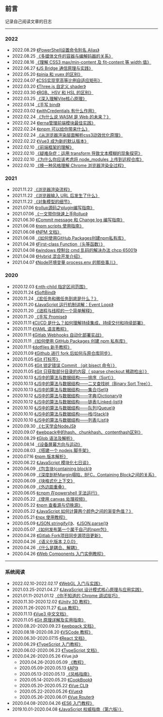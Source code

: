 ## 前言
记录自己阅读文章的日志

---------

### 2022

- 2022.08.29 [《PowerShell设置命令别名 Alias》](https://segmentfault.com/a/1190000015928399)
- 2022.08.25 [《多媒体文件的容器与编解码器的关系》](https://www.cnblogs.com/Wayou/p/media_container_and_codec.html)
- 2022.08.16 [《理解 CSS3 max/min-content 及 fit-content 等 width 值》](https://www.zhangxinxu.com/wordpress/2016/05/css3-width-max-contnet-min-content-fit-content/)
- 2022.06.27 [《JS Bridge 通信原理与实践》](https://juejin.cn/post/6916316666208976904)
- 2022.05.20 [《pinia 和 vuex 的区别》](https://blog.csdn.net/zsj702177/article/details/123093829)
- 2022.04.07 [《CSS实现宽高等比例自适应矩形》](https://juejin.cn/post/6844903610082410504)
- 2022.03.20 [《Three.js 自定义 shader》](https://juejin.cn/post/6844904070419841037)
- 2022.03.30 [《RGB、HSV 和 HSL 的区别》](https://zhuanlan.zhihu.com/p/67930839)
- 2022.03.25 [《深入理解Vite核心原理》](https://juejin.cn/post/7064853960636989454)
- 2022.03.14 [《手写 bind》](https://zhuanlan.zhihu.com/p/83778815)
- 2022.03.02 [《withCredentials 有什么作用》](https://www.jianshu.com/p/624718082e69)
- 2022.02.24 [《为什么说 WASM 是 Web 的未来？》](https://juejin.cn/post/7035991254257106958)
- 2022.02.24 [《lerna管理前端模块最佳实践》](https://juejin.cn/post/6844903568751722509)
- 2022.02.24 [《pnpm 可以给你带来什么》](https://juejin.cn/post/6951190236290351118)
- 2022.02.24 [《从浏览器渲染层面解析css3动效优化原理》](https://www.jianshu.com/p/de6eee5a9f08)
- 2022.02.22 [《Vue3 成为新的默认版本》](https://gist.github.com/yyx990803/bf9a625eeff8b471bf0701afb8e3fe75)
- 2022.02.10 [《前端框架的理解》](https://mp.weixin.qq.com/s/QnjXyfdN_DwWRGC7NBMtPw)
- 2022.02.10 [《疑难杂症：运用 transform 导致文本模糊的现象探究》](https://mp.weixin.qq.com/s/IaD2BxK05FpgJ4WB8Hl9RA)
- 2022.02.10 [《为什么你应该考虑将 node_modules 上传到远程仓库》](https://mp.weixin.qq.com/s/YH96X8U8HAIShkbuShhHog)
- 2022.02.10 [《换一种风格理解 Chrome 浏览器渲染全过程》](https://mp.weixin.qq.com/s/MjH4ISV9fV-GNZjiivxaTw)

### 2021

- 2021.11.22 [《浏览器渲染流程》](https://juejin.cn/post/6844903565610188807)
- 2021.11.22 [《浏览器输入 URL 后发生了什么》](https://zhuanlan.zhihu.com/p/31217589)
- 2021.11.22 [《对象模型的细节》](https://developer.mozilla.org/zh-CN/docs/Web/JavaScript/Guide/Details_of_the_Object_Model#Class-based_vs._prototype-based_languages)
- 2021.07.06 [《rollup源码之plugin编写指南》](https://juejin.cn/post/6964671121694146597)
- 2021.07.06 [《一文带你快速上手Rollup》](https://juejin.cn/post/6869551115420041229)
- 2021.06.30 [《Commit message 和 Change log 编写指南》](http://www.ruanyifeng.com/blog/2016/01/commit_message_change_log.html)
- 2021.06.08 [《npm scripts 使用指南》](http://www.ruanyifeng.com/blog/2016/10/npm_scripts.html)
- 2021.06.08 [《NPM 文档》](https://www.axihe.com/api/npm/api/api.html)
- 2021.06.08 [《如何使用GitHub Packages创建npm私有库》](https://www.clcoder.com/2019/12/31/%E5%A6%82%E4%BD%95%E4%BD%BF%E7%94%A8GitHub%20Packages%E5%88%9B%E5%BB%BAnpm%E7%A7%81%E6%9C%89%E5%BA%93/)
- 2021.04.28 [《First-class Function（头等函数）》](https://developer.mozilla.org/zh-CN/docs/Glossary/First-class_Function)
- 2021.04.08 [《windows 控制台 cmd 乱码的解决办法 chcp 65001》](https://blog.csdn.net/wangming520liwei/article/details/70670446)
- 2021.04.08 [《Hybrid 混合开发介绍》](https://juejin.cn/post/6844904136450768909)
- 2021.04.07 [《Node环境变量 process.env 的那些事儿》](https://segmentfault.com/a/1190000011683741)

### 2020

- 2020.12.03 [《:nth-child 指定区间范围》](https://demo.cssworld.cn/selector/10/3-2.php)
- 2020.11.24 [《SoftBind》](https://moruo.vip/2018/09/16/soft-bind/)
- 2020.11.24 [《宏任务和微任务到底是什么？》](https://cloud.tencent.com/developer/article/1701427)
- 2020.11.20 [《JavaScript 运行机制详解：Event Loop》](https://www.ruanyifeng.com/blog/2014/10/event-loop.html)
- 2020.11.20 [《进程与线程的一个简单解释》](http://www.ruanyifeng.com/blog/2013/04/processes_and_threads.html)
- 2020.11.20 [《手写 Promise》](https://juejin.cn/post/6850037281206566919)
- 2020.11.11 [《CI/CD 是什么？如何理解持续集成、持续交付和持续部署》](https://www.redhat.com/zh/topics/devops/what-is-ci-cd)
- 2020.11.11 [《YAML 语言教程》](https://www.ruanyifeng.com/blog/2016/07/yaml.html)
- 2020.11.11 [《Gitlab Webhooks 自动化部署实战》](https://www.jianshu.com/p/d0d601af3797)
- 2020.11.11 [《如何使用 GitHub Packages 创建 npm 私有库》](https://www.clcoder.com/2019/12/31/%E5%A6%82%E4%BD%95%E4%BD%BF%E7%94%A8GitHub%20Packages%E5%88%9B%E5%BB%BAnpm%E7%A7%81%E6%9C%89%E5%BA%93/)
- 2020.11.11 [《dotfiles 新手教程》](https://luolei.org/dotfiles-tutorial/)
- 2020.11.09 [《Github 进行 fork 后如何与原仓库同步》](https://github.com/selfteaching/the-craft-of-selfteaching/issues/67)
- 2020.11.05 [《Git 打标签》](https://git-scm.com/book/zh/v2/Git-%E5%9F%BA%E7%A1%80-%E6%89%93%E6%A0%87%E7%AD%BE)
- 2020.11.05 [《Git 锁定错误 Commit （git bisect 命令）》](http://www.ruanyifeng.com/blog/2018/12/git-bisect.html)
- 2020.11.05 [《Git 只获取部分目录的内容（ sparse checkout 稀疏检出）》](https://zhgcao.github.io/2016/05/11/git-sparse-checkout/)
- 2020.10.13 [《JS中的算法与数据结构——排序（Sort）》](https://www.jianshu.com/p/8d30da8b832e)
- 2020.10.13 [《JS中的算法与数据结构——二叉查找树（Binary Sort Tree）》](https://www.jianshu.com/p/6a4b7f261e99)
- 2020.10.13 [《JS中的算法与数据结构——集合(Set)》](https://www.jianshu.com/p/e2d208725bc3)
- 2020.10.12 [《JS中的算法与数据结构——字典(Dictionary)》](https://www.jianshu.com/p/eece86baec10)
- 2020.10.12 [《JS中的算法与数据结构——链表(Linked-list)》](https://www.jianshu.com/p/f254ec665e57)
- 2020.10.10 [《JS中的算法与数据结构——队列(Queue)》](https://www.jianshu.com/p/1157aaccad36)
- 2020.10.10 [《JS中的算法与数据结构——栈(Stack)》](https://www.jianshu.com/p/90808ed34b86)
- 2020.10.10 [《JS中的算法与数据结构——列表(List)》](https://www.jianshu.com/p/cea9f3be42f5)
- 2020.09.30 [《七天学会NodeJS》](https://nqdeng.github.io/7-days-nodejs/)
- 2020.09.07 [《webpack中的hash、chunkhash、contenthash区别》](https://github.com/funnycoderstar/blog/issues/100)
- 2020.08.29 [《Glob 语法及解析》](https://rgb-24bit.github.io/blog/2018/glob.html)
- 2020.08.14 [《设备屏幕方向与运动》](https://developers.google.com/web/fundamentals/native-hardware/device-orientation?hl=zh-cn)
- 2020.08.03 [《搭建一个 nodejs 脚手架》](https://juejin.im/post/6844903875808346120)
- 2020.07.16 [《npm 版本解析》](https://github.com/npm/node-semver)
- 2020.06.22 [《JavaScript 模块化七日谈》](http://huangxuan.me/js-module-7day/#/)
- 2020.06.09 [《包含块(containing block)》](https://developer.mozilla.org/zh-CN/docs/Web/CSS/All_About_The_Containing_Block)
- 2020.06.09 [《深度剖析Margin塌陷，BFC，Containing Block之间的关系》](https://juejin.im/post/5aebd1e4f265da0b715621d3)
- 2020.06.09 [《块格式化上下文》](https://developer.mozilla.org/zh-CN/docs/Web/Guide/CSS/Block_formatting_context)
- 2020.06.09 [《外边距重叠》](https://developer.mozilla.org/zh-CN/docs/Web/CSS/CSS_Box_Model/Mastering_margin_collapsing)
- 2020.06.05 [《cnpm 在powershell 无法运行》](https://blog.csdn.net/jinglianglove/article/details/105432374)
- 2020.05.22 [《使用 canvas 处理视频》](https://developer.mozilla.org/zh-CN/docs/Web/API/Canvas_API/Manipulating_video_using_canvas)
- 2020.05.22 [《npm 查看源与切换源》](https://zhuanlan.zhihu.com/p/35856841)
- 2020.05.22 [《JavaScript 如何计算两个颜色之间的渐变色值？》](https://segmentfault.com/a/1190000018681564)
- 2020.05.21 [《npx 使用教程》](http://www.ruanyifeng.com/blog/2019/02/npx.html)
- 2020.05.09 [《JSON.stringify()》](https://developer.mozilla.org/zh-CN/docs/Web/JavaScript/Reference/Global_Objects/JSON/stringify)、[《JSON.parse()》](https://developer.mozilla.org/zh-CN/docs/Web/JavaScript/Reference/Global_Objects/JSON/parse)
- 2020.05.07 [《如何发布第一个属于自己的npm包》](https://segmentfault.com/a/1190000013940567)
- 2020.04.28 [《Gitlab Fork项目同步源项目更新》](https://blog.csdn.net/qq_38835878/article/details/81195400)
- 2020.04.26 [《语义化版本 2.0.0》](https://semver.org/lang/zh-CN/)
- 2020.04.26 [《什么是耦合、解耦》](https://www.jianshu.com/p/16307f8f1324)
- 2020.04.26 [《Web Components 入门实例教程》](http://www.ruanyifeng.com/blog/2019/08/web_components.html)

---------

### 系统阅读

- 2022.02.10-2022.02.17 [《WebGL 入门与实践》](https://juejin.cn/book/6844733755580481543)
- 2021.03.25-2021.04.27 [《JavaScript 设计模式核⼼原理与应⽤实践》](https://juejin.cn/book/6844733790204461070)
- 2021.01.11-2021.01.12 [《你不知道的 Chrome 调试技巧》](https://github.com/dendoink/FrontendWingman/blob/master/Chrome.README.md)
- 2020.11.30-2020.12.02 [《Unity 3D 教程》](http://c.biancheng.net/unity3d/)
- 2020.11.26-2020.11.27 [《Lua 教程》](https://www.runoob.com/lua/lua-tutorial.html)
- 2020.11.13 [《Vue3 中文文档》](https://vue3js.cn/docs/zh/guide/introduction.html)
- 2020.11.05 [《Git 原理详解及实用指南》](https://juejin.im/book/6844733697996881928)
- 2020.08.20-2020.09.23 [《webpack 文档》](https://webpack.docschina.org/)
- 2020.08.18-2020.08.20 [《VSCode 教程》](https://geek-docs.com/vscode/vscode-tutorials/what-is-vscode.html)
- 2020.06.30-2020.07.15 [《React 文档》](https://zh-hans.reactjs.org/docs/getting-started.html)
- 2020.06.29 [《TypeScript 入门教程》](https://ts.xcatliu.com/)
- 2020.06.02-2020.06.23 [《TypeScript 文档》](https://www.tslang.cn/docs/home.html)
- 2020.04.26-2020.05.26 《Vue.js》
  - 2020.04.26-2020.05.09 [《教程》](https://cn.vuejs.org/v2/guide/)
  - 2020.05.09-2020.05.13 [《API》](https://cn.vuejs.org/v2/api/)
  - 2020.05.13-2020.05.13 [《风格指南》](https://cn.vuejs.org/v2/style-guide/)
  - 2020.05.14-2020.05.20 [《CookBook》](https://cn.vuejs.org/v2/cookbook/index.html)
  - 2020.05.20-2020.05.22 [《Vue CLI》](https://cli.vuejs.org/zh/)
  - 2020.05.22-2020.05.26 [《Vuex》](https://vuex.vuejs.org/zh/)
  - 2020.05.26-2020.06.01 [《Vue Router》](https://router.vuejs.org/zh/guide/)
- 2020.04.08-2020.04.26 [《ES6 入门教程》](https://es6.ruanyifeng.com/)
- 2019.10.01-2020.04.08 [《JavaScript 权威指南（第六版）》](https://book.douban.com/subject/10549733/)
